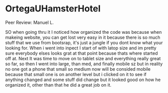 # OrtegaUHamsterHotel


Peer Review: Manuel L.
  
  SO when going thru it I noticed how organized the code was because when makeing website, you can get lost very easy in it because there is so much stuff that we use from bootsrap, it's just a jungle if you dont know what your looking for. When i went into inpect I start of with latop size and im pretty sure everybody elses looks grat at that point because thats where started off at. Next It was time to move on to tablet size and everything really great so far, so then I went into large, than med, and finally mobile sz but in reality no one got a phone that small so medium now will be consided mobile because that small one is on another level but i clicked on it to see if anything changed and some stuff did change but it looked good on how he organized it, other than that he did a great job on it.
